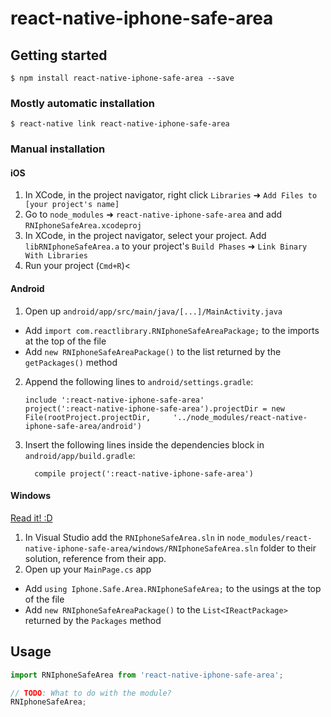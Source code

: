 
# react-native-iphone-safe-area

## Getting started

`$ npm install react-native-iphone-safe-area --save`

### Mostly automatic installation

`$ react-native link react-native-iphone-safe-area`

### Manual installation


#### iOS

1. In XCode, in the project navigator, right click `Libraries` ➜ `Add Files to [your project's name]`
2. Go to `node_modules` ➜ `react-native-iphone-safe-area` and add `RNIphoneSafeArea.xcodeproj`
3. In XCode, in the project navigator, select your project. Add `libRNIphoneSafeArea.a` to your project's `Build Phases` ➜ `Link Binary With Libraries`
4. Run your project (`Cmd+R`)<

#### Android

1. Open up `android/app/src/main/java/[...]/MainActivity.java`
  - Add `import com.reactlibrary.RNIphoneSafeAreaPackage;` to the imports at the top of the file
  - Add `new RNIphoneSafeAreaPackage()` to the list returned by the `getPackages()` method
2. Append the following lines to `android/settings.gradle`:
  	```
  	include ':react-native-iphone-safe-area'
  	project(':react-native-iphone-safe-area').projectDir = new File(rootProject.projectDir, 	'../node_modules/react-native-iphone-safe-area/android')
  	```
3. Insert the following lines inside the dependencies block in `android/app/build.gradle`:
  	```
      compile project(':react-native-iphone-safe-area')
  	```

#### Windows
[Read it! :D](https://github.com/ReactWindows/react-native)

1. In Visual Studio add the `RNIphoneSafeArea.sln` in `node_modules/react-native-iphone-safe-area/windows/RNIphoneSafeArea.sln` folder to their solution, reference from their app.
2. Open up your `MainPage.cs` app
  - Add `using Iphone.Safe.Area.RNIphoneSafeArea;` to the usings at the top of the file
  - Add `new RNIphoneSafeAreaPackage()` to the `List<IReactPackage>` returned by the `Packages` method


## Usage
```javascript
import RNIphoneSafeArea from 'react-native-iphone-safe-area';

// TODO: What to do with the module?
RNIphoneSafeArea;
```
  